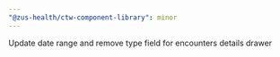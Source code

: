 ```yaml
---
"@zus-health/ctw-component-library": minor
---
```


Update date range and remove type field for encounters details drawer
